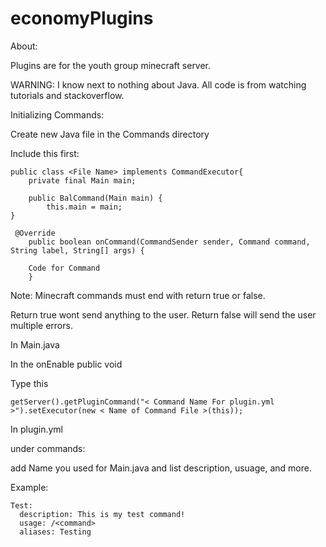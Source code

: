 # economyPlugins

About:

Plugins are for the youth group minecraft server.

WARNING: I know next to nothing about Java. All code is from watching tutorials and stackoverflow.



Initializing Commands: 

Create new Java file in the Commands directory

Include this first:
``` 
public class <File Name> implements CommandExecutor{
    private final Main main;

    public BalCommand(Main main) {
        this.main = main;
}

``` 
``` 
 @Override
    public boolean onCommand(CommandSender sender, Command command, String label, String[] args) {
    
    Code for Command
    }
``` 
Note:
Minecraft commands must end with return true or false.

Return true wont send anything to the user.
Return false will send the user multiple errors.


In Main.java

In the onEnable public void

Type this
 <This Is Your Input>
``` 
getServer().getPluginCommand("< Command Name For plugin.yml >").setExecutor(new < Name of Command File >(this));
``` 
In plugin.yml

under commands:

add Name you used for Main.java
and list description, usuage, and more.

Example:
``` 
Test:
  description: This is my test command!
  usage: /<command>
  aliases: Testing
  ``` 
